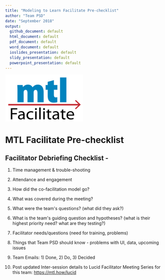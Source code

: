 ```yaml
---
title: "Modeling to Learn Facilitate Pre-checklist"
author: "Team PSD"
date: "September 2018"
output: 
  github_document: default
  html_document: default
  pdf_document: default
  word_document: default
  ioslides_presentation: default
  slidy_presentation: default
  powerpoint_presentation: default
---
```


<img src = "https://github.com/lzim/teampsd/blob/teampsd_style/mtl_logo/mtl_facilitate_sq_sm.png"
     height = "150" width = "250">  

# MTL Facilitate Pre-checklist

## Facilitator Debriefing Checklist - 

1. Time management & trouble-shooting  

2. Attendance and engagement   

3. How did the co-facilitation model go?  

4. What was covered during the meeting?  

5. What were the team's questions? (what did they ask?)  

6. What is the team's guiding question and hypotheses? (what is their highest priority need? what are they testing?)  

7. Facilitator needs/questions (need for training, problems)  

8. Things that Team PSD should know - problems with UI, data, upcoming issues  

9. Team Emails: 1) Done, 2) Do, 3) Decided  

10. Post updated Inter-session details to Lucid Facilitator Meeting Series for this team:  https://mtl.how/lucid
